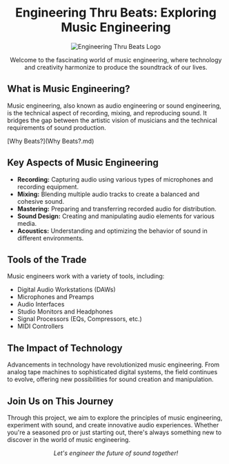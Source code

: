 <h1 align="center">Engineering Thru Beats: Exploring Music Engineering</h1>

<p align="center">
  <img src="https://via.placeholder.com/150" alt="Engineering Thru Beats Logo">
</p>

<p align="center">
  Welcome to the fascinating world of music engineering, where technology and creativity harmonize to produce the soundtrack of our lives.
</p>

<h2>What is Music Engineering?</h2>

<p>
  Music engineering, also known as audio engineering or sound engineering, is the technical aspect of recording, mixing, and reproducing sound. It bridges the gap between the artistic vision of musicians and the technical requirements of sound production.
</p>

[Why Beats?](Why Beats?.md)

<h2>Key Aspects of Music Engineering</h2>

<ul>
  <li><strong>Recording:</strong> Capturing audio using various types of microphones and recording equipment.</li>
  <li><strong>Mixing:</strong> Blending multiple audio tracks to create a balanced and cohesive sound.</li>
  <li><strong>Mastering:</strong> Preparing and transferring recorded audio for distribution.</li>
  <li><strong>Sound Design:</strong> Creating and manipulating audio elements for various media.</li>
  <li><strong>Acoustics:</strong> Understanding and optimizing the behavior of sound in different environments.</li>
</ul>

<h2>Tools of the Trade</h2>

<p>
  Music engineers work with a variety of tools, including:
</p>

<ul>
  <li>Digital Audio Workstations (DAWs)</li>
  <li>Microphones and Preamps</li>
  <li>Audio Interfaces</li>
  <li>Studio Monitors and Headphones</li>
  <li>Signal Processors (EQs, Compressors, etc.)</li>
  <li>MIDI Controllers</li>
</ul>

<h2>The Impact of Technology</h2>

<p>
  Advancements in technology have revolutionized music engineering. From analog tape machines to sophisticated digital systems, the field continues to evolve, offering new possibilities for sound creation and manipulation.
</p>

<h2>Join Us on This Journey</h2>

<p>
  Through this project, we aim to explore the principles of music engineering, experiment with sound, and create innovative audio experiences. Whether you're a seasoned pro or just starting out, there's always something new to discover in the world of music engineering.
</p>

<p align="center">
  <i>Let's engineer the future of sound together!</i>
</p>
